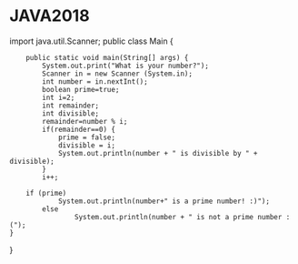 # JAVA2018
import java.util.Scanner;
  public class Main {

        public static void main(String[] args) {
            System.out.print("What is your number?");
            Scanner in = new Scanner (System.in);
            int number = in.nextInt();
            boolean prime=true;
            int i=2;
            int remainder;
            int divisible;
            remainder=number % i;
            if(remainder==0) {
                prime = false;
                divisible = i;
                System.out.println(number + " is divisible by " + divisible);
            }
            i++;

        if (prime)
                System.out.println(number+" is a prime number! :)");
            else
                    System.out.println(number + " is not a prime number :(");
    }
}
